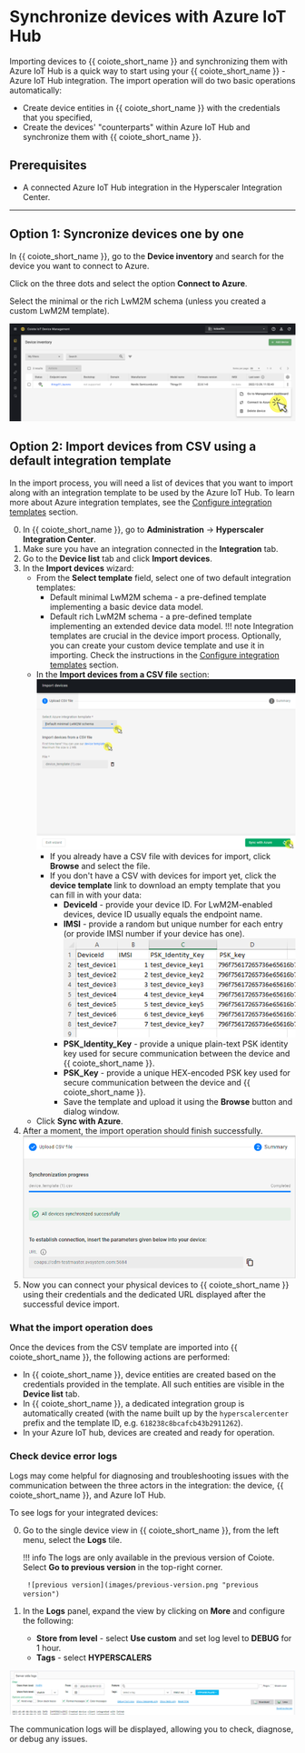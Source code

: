 # Synchronize devices with Azure IoT Hub

Importing devices to {{ coiote_short_name }} and synchronizing them with Azure IoT Hub is a quick way to start using your {{ coiote_short_name }} - Azure IoT Hub integration. The import operation will do two basic operations automatically:

- Create device entities in {{ coiote_short_name }} with the credentials that you specified,
- Create the devices' "counterparts" within Azure IoT Hub and synchronize them with {{ coiote_short_name }}.

## Prerequisites

 - A connected Azure IoT Hub integration in the Hyperscaler Integration Center.
 ____________________

## Option 1: Syncronize devices one by one

In {{ coiote_short_name }}, go to the **Device inventory** and search for the device you want to connect to Azure.

Click on the three dots and select the option **Connect to Azure**.

Select the minimal or the rich LwM2M schema (unless you created a custom LwM2M template).

![Azure Connect](images/azure-connect.png "Importing devices")

## Option 2: Import devices from CSV using a default integration template

In the import process, you will need a list of devices that you want to import along with an integration template to be used by the Azure IoT Hub. To learn more about Azure integration templates, see the [Configure integration templates](https://iotdevzone.avsystem.com/docs/Azure_IoT_Integration_Guide/Configure_integration_templates/Azure_integration_templates/) section.

0. In {{ coiote_short_name }}, go to **Administration** -> **Hyperscaler Integration Center**.
0. Make sure you have an integration connected in the **Integration** tab.
0. Go to the **Device list** tab and click **Import devices**.
0. In the **Import devices** wizard:
    - From the **Select template** field, select one of two default integration templates:
        - Default minimal LwM2M schema - a pre-defined template implementing a basic device data model.
        - Default rich LwM2M schema - a pre-defined template implementing an extended device data model.
    !!! note
        Integration templates are crucial in the device import process. Optionally, you can create your custom device template and use it in importing. Check the instructions in the [Configure integration templates](https://iotdevzone.avsystem.com/docs/Azure_IoT_Integration_Guide/Configure_integration_templates/Azure_integration_templates/) section.
    - In the **Import devices from a CSV file** section:
        ![Importing devices](images/import_view.png "Importing devices")
        - If you already have a CSV file with devices for import, click **Browse** and select the file.
        - If you don't have a CSV with devices for import yet, click the **device template** link to download an empty template that you can fill in with your data:
            - **DeviceId**	- provide your device ID. For LwM2M-enabled devices, device ID usually equals the endpoint name.
            - **IMSI** - provide a random but unique number for each entry (or provide IMSI number if your device has one).
              ![CSV device template](images/device_template_csv.png "CSV device template")
            - **PSK_Identity_Key** - provide a unique plain-text PSK identity key used for secure communication between the device and {{ coiote_short_name }}.
            - **PSK_Key** -  provide a unique HEX-encoded PSK key used for secure communication between the device and {{ coiote_short_name }}.
            - Save the template and upload it using the **Browse** button and dialog window.
    -  Click **Sync with Azure**.
0. After a moment, the import operation should finish successfully.
![Synchronization successful](images/sync_successful.png "Sync successful")
0. Now you can connect your physical devices to {{ coiote_short_name }} using their credentials and the dedicated URL displayed after the successful device import.

### What the import operation does

Once the devices from the CSV template are imported into {{ coiote_short_name }}, the following actions are performed:

- In {{ coiote_short_name }}, device entities are created based on the credentials provided in the template. All such entities are visible in the **Device list** tab.
- In {{ coiote_short_name }}, a dedicated integration group is automatically created (with the name built up by the `hyperscalercenter` prefix and the template ID, e.g. `618238c8bcafcb43b2911262`).
- In your Azure IoT hub, devices are created and ready for operation.

### Check device error logs

Logs may come helpful for diagnosing and troubleshooting issues with the communication between the three actors in the integration: the device, {{ coiote_short_name }}, and Azure IoT Hub.

To see logs for your integrated devices:

0. Go to the single device view in {{ coiote_short_name }}, from the left menu, select the **Logs** tile.

    !!! info
        The logs are only available in the previous version of Coiote. Select **Go to previous version** in the top-right corner.

        ![previous version](images/previous-version.png "previous version")

0. In the **Logs** panel, expand the view by clicking on **More** and configure the following:

    - **Store from level** - select **Use custom** and set log level to **DEBUG** for 1 hour.
    - **Tags** - select **HYPERSCALERS**

![Integration logs](images/hic_logs.png "Integration logs")

The communication logs will be displayed, allowing you to check, diagnose, or debug any issues.
